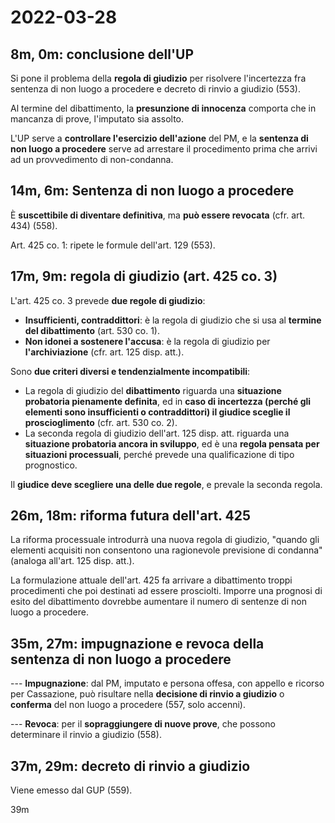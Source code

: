 # 2022-03-28

<!-- vim:set spelllang=it: -->

<!-- inizio: 8m -->

## 8m, 0m: conclusione dell'UP

Si pone il problema della **regola di giudizio** per risolvere l'incertezza fra sentenza di non luogo a procedere e decreto di rinvio a giudizio (553).

Al termine del dibattimento, la **presunzione di innocenza** comporta che in mancanza di prove, l'imputato sia assolto.

L'UP serve a **controllare l'esercizio dell'azione** del PM, e la **sentenza di non luogo a procedere** serve ad arrestare il procedimento prima che arrivi ad un provvedimento di non-condanna.

## 14m, 6m: Sentenza di non luogo a procedere

È **suscettibile di diventare definitiva**, ma **può essere revocata** (cfr. art. 434) (558).

Art. 425 co. 1: ripete le formule dell'art. 129 (553).

## 17m, 9m: regola di giudizio (art. 425 co. 3)

L'art. 425 co. 3 prevede **due regole di giudizio**:

* **Insufficienti, contraddittori**: è la regola di giudizio che si usa al **termine del dibattimento** (art. 530 co. 1).
* **Non idonei a sostenere l'accusa**: è la regola di giudizio per **l'archiviazione** (cfr. art. 125 disp. att.).

Sono **due criteri diversi e tendenzialmente incompatibili**:

* La regola di giudizio del **dibattimento** riguarda una **situazione probatoria pienamente definita**, ed in **caso di incertezza (perché gli elementi sono insufficienti o contraddittori) il giudice sceglie il proscioglimento** (cfr. art. 530 co. 2).
* La seconda regola di giudizio dell'art. 125 disp. att. riguarda una **situazione probatoria ancora in sviluppo**, ed è una **regola pensata per situazioni processuali**, perché prevede una qualificazione di tipo prognostico.

Il **giudice deve scegliere una delle due regole**, e prevale la seconda regola.

## 26m, 18m: riforma futura dell'art. 425

La riforma processuale introdurrà una nuova regola di giudizio, "quando gli elementi acquisiti non consentono una ragionevole previsione di condanna" (analoga all'art. 125 disp. att.).

La formulazione attuale dell'art. 425 fa arrivare a dibattimento troppi procedimenti che poi destinati ad essere prosciolti.
Imporre una prognosi di esito del dibattimento dovrebbe aumentare il numero di sentenze di non luogo a procedere.

## 35m, 27m: impugnazione e revoca della sentenza di non luogo a procedere

--- **Impugnazione**: dal PM, imputato e persona offesa, con appello e ricorso per Cassazione, può risultare nella **decisione di rinvio a giudizio** o **conferma** del non luogo a procedere (557, solo accenni).

--- **Revoca**: per il **sopraggiungere di nuove prove**, che possono determinare il rinvio a giudizio (558).

## 37m, 29m: decreto di rinvio a giudizio

Viene emesso dal GUP (559).

39m

